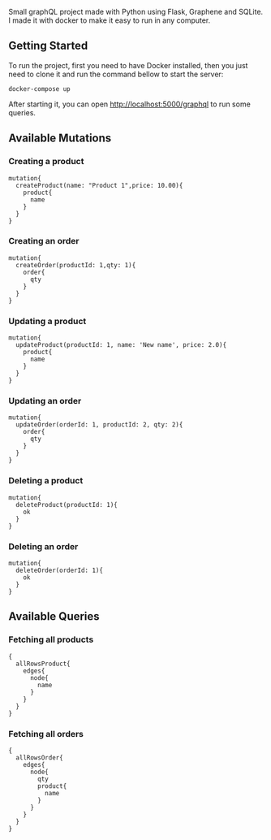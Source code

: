 Small graphQL project made with Python using Flask, Graphene and SQLite. I made it with docker to make it easy to run in any computer.

## Getting Started 

To run the project, first you need to have Docker installed, then you just need to clone it and run the command bellow to start the server: 

```
docker-compose up
```

After starting it, you can open [http://localhost:5000/graphql](http://localhost:5000/graphql) to run some queries. 

## Available Mutations

### Creating a product

```
mutation{
  createProduct(name: "Product 1",price: 10.00){
    product{
      name
    }
  }
}
```

### Creating an order

```
mutation{
  createOrder(productId: 1,qty: 1){
    order{
      qty
    }
  }
}
```

### Updating a product

```
mutation{
  updateProduct(productId: 1, name: 'New name', price: 2.0){
    product{
      name
    }
  }
}
```

### Updating an order

```
mutation{
  updateOrder(orderId: 1, productId: 2, qty: 2){
    order{
      qty
    }
  }
}
```

### Deleting a product

```
mutation{
  deleteProduct(productId: 1){
    ok
  }
}
```

### Deleting an order

```
mutation{
  deleteOrder(orderId: 1){
    ok
  }
}
```

## Available Queries

### Fetching all products

```
{
  allRowsProduct{
    edges{
      node{
        name
      }
    }
  }
}
```

### Fetching all orders

```
{
  allRowsOrder{
    edges{
      node{
        qty
        product{
          name
        }
      }
    }
  }
}
```